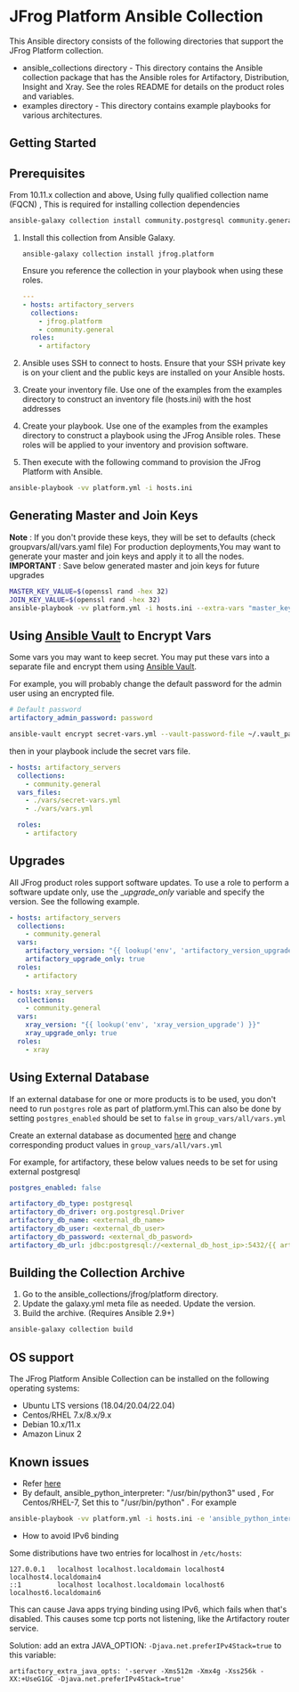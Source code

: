 # JFrog Platform Ansible Collection

This Ansible directory consists of the following directories that support the JFrog Platform collection.

 * ansible_collections directory - This directory contains the Ansible collection package that has the Ansible roles for Artifactory, Distribution, Insight and Xray. See the roles README for details on the product roles and variables.
 * examples directory - This directory contains example playbooks for various architectures.


 ## Getting Started

 ## Prerequisites
From 10.11.x collection and above, Using fully qualified collection name (FQCN) , This is required for installing collection dependencies

```bash
ansible-galaxy collection install community.postgresql community.general ansible.posix
```

 1. Install this collection from Ansible Galaxy.

    ```
    ansible-galaxy collection install jfrog.platform
    ```

    Ensure you reference the collection in your playbook when using these roles.

    ```yaml
    ---
    - hosts: artifactory_servers
      collections:
        - jfrog.platform
        - community.general
      roles:
        - artifactory

    ```

 2. Ansible uses SSH to connect to hosts. Ensure that your SSH private key is on your client and the public keys are installed on your Ansible hosts.

 3. Create your inventory file. Use one of the examples from the examples directory to construct an inventory file (hosts.ini) with the host addresses

 4. Create your playbook. Use one of the examples from the examples directory to construct a playbook using the JFrog Ansible roles. These roles will be applied to your inventory and provision software.

 5. Then execute with the following command to provision the JFrog Platform with Ansible.

```bash
ansible-playbook -vv platform.yml -i hosts.ini
```

## Generating Master and Join Keys
**Note** : If you don't provide these keys, they will be set to defaults (check groupvars/all/vars.yaml file)
For production deployments,You may want to generate your master and join keys and apply it to all the nodes.
**IMPORTANT** : Save below generated master and join keys for future upgrades

```bash
MASTER_KEY_VALUE=$(openssl rand -hex 32)
JOIN_KEY_VALUE=$(openssl rand -hex 32)
ansible-playbook -vv platform.yml -i hosts.ini --extra-vars "master_key=$MASTER_KEY_VALUE join_key=$JOIN_KEY_VALUE"
```

## Using [Ansible Vault](https://docs.ansible.com/ansible/latest/user_guide/vault.html) to Encrypt Vars
Some vars you may want to keep secret. You may put these vars into a separate file and encrypt them using [Ansible Vault](https://docs.ansible.com/ansible/latest/user_guide/vault.html).

For example, you will probably change the default password for the admin user using an encrypted file.

```yaml
# Default password
artifactory_admin_password: password
```


```bash
ansible-vault encrypt secret-vars.yml --vault-password-file ~/.vault_pass.txt
```

then in your playbook include the secret vars file.

```yaml
- hosts: artifactory_servers
  collections:
    - community.general
  vars_files:
    - ./vars/secret-vars.yml
    - ./vars/vars.yml

  roles:
    - artifactory
```

## Upgrades
All JFrog product roles support software updates. To use a role to perform a software update only, use the _<product>_upgrade_only_ variable and specify the version. See the following example.

```yaml
- hosts: artifactory_servers
  collections:
    - community.general
  vars:
    artifactory_version: "{{ lookup('env', 'artifactory_version_upgrade') }}"
    artifactory_upgrade_only: true
  roles:
    - artifactory

- hosts: xray_servers
  collections:
    - community.general
  vars:
    xray_version: "{{ lookup('env', 'xray_version_upgrade') }}"
    xray_upgrade_only: true
  roles:
    - xray
```

## Using External Database
If an external database for one or more products is to be used, you don't need to run `postgres` role as part of platform.yml.This can also be done by setting  `postgres_enabled` should be set to `false` in `group_vars/all/vars.yml`

Create an external database as documented [here](https://www.jfrog.com/confluence/display/JFROG/PostgreSQL#PostgreSQL-CreatingtheArtifactoryPostgreSQLDatabase) and change corresponding product values in `group_vars/all/vars.yml`

For example, for artifactory, these below values needs to be set for using external postgresql

```yaml
postgres_enabled: false

artifactory_db_type: postgresql
artifactory_db_driver: org.postgresql.Driver
artifactory_db_name: <external_db_name>
artifactory_db_user: <external_db_user>
artifactory_db_password: <external_db_pasword>
artifactory_db_url: jdbc:postgresql://<external_db_host_ip>:5432/{{ artifactory_db_name }}

```

## Building the Collection Archive
1. Go to the ansible_collections/jfrog/platform directory.
2. Update the galaxy.yml meta file as needed. Update the version.
3. Build the archive. (Requires Ansible 2.9+)
```bash
ansible-galaxy collection build
```

## OS support
The JFrog Platform Ansible Collection can be installed on the following operating systems:

* Ubuntu LTS versions (18.04/20.04/22.04)
* Centos/RHEL 7.x/8.x/9.x
* Debian 10.x/11.x
* Amazon Linux 2

## Known issues
* Refer [here](https://github.com/jfrog/JFrog-Cloud-Installers/issues?q=is%3Aopen+is%3Aissue+label%3AAnsible)
* By default, ansible_python_interpreter: "/usr/bin/python3" used , For Centos/RHEL-7, Set this to "/usr/bin/python" . For example
```bash
ansible-playbook -vv platform.yml -i hosts.ini -e 'ansible_python_interpreter=/usr/bin/python'
```

* How to avoid IPv6 binding

Some distributions have two entries for localhost in `/etc/hosts`:

```
127.0.0.1   localhost localhost.localdomain localhost4 localhost4.localdomain4
::1         localhost localhost.localdomain localhost6 localhost6.localdomain6
```

This can cause Java apps trying binding using IPv6, which fails when that's disabled. This causes some tcp ports not listening, like the Artifactory router service.

Solution: add an extra JAVA_OPTION: `-Djava.net.preferIPv4Stack=true` to this variable:

```
artifactory_extra_java_opts: '-server -Xms512m -Xmx4g -Xss256k -XX:+UseG1GC -Djava.net.preferIPv4Stack=true'
```
